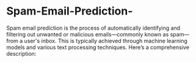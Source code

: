 # Spam-Email-Prediction-
Spam email prediction is the process of automatically identifying and filtering out unwanted or malicious emails—commonly known as spam—from a user's inbox. This is typically achieved through machine learning models and various text processing techniques. Here’s a comprehensive description:
